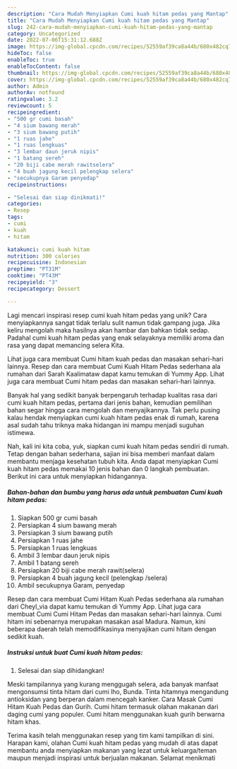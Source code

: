 ```yaml
---
description: "Cara Mudah Menyiapkan Cumi kuah hitam pedas yang Mantap"
title: "Cara Mudah Menyiapkan Cumi kuah hitam pedas yang Mantap"
slug: 242-cara-mudah-menyiapkan-cumi-kuah-hitam-pedas-yang-mantap
category: Uncategorized
date: 2022-07-06T15:31:12.688Z
image: https://img-global.cpcdn.com/recipes/52559af39ca8a44b/680x482cq70/cumi-kuah-hitam-pedas-foto-resep-utama.jpg
hideToc: false
enableToc: true
enableTocContent: false
thumbnail: https://img-global.cpcdn.com/recipes/52559af39ca8a44b/680x482cq70/cumi-kuah-hitam-pedas-foto-resep-utama.jpg
cover: https://img-global.cpcdn.com/recipes/52559af39ca8a44b/680x482cq70/cumi-kuah-hitam-pedas-foto-resep-utama.jpg
author: Admin
authorAv: notfound
ratingvalue: 3.2
reviewcount: 5
recipeingredient:
- "500 gr cumi basah"
- "4 sium bawang merah"
- "3 sium bawang putih"
- "1 ruas jahe"
- "1 ruas lengkuas"
- "3 lembar daun jeruk nipis"
- "1 batang sereh"
- "20 biji cabe merah rawitselera"
- "4 buah jagung kecil pelengkap selera"
- "secukupnya Garam penyedap"
recipeinstructions:

- "Selesai dan siap dinikmati!"
categories:
- Resep
tags:
- cumi
- kuah
- hitam

katakunci: cumi kuah hitam 
nutrition: 300 calories
recipecuisine: Indonesian
preptime: "PT31M"
cooktime: "PT43M"
recipeyield: "3"
recipecategory: Dessert

---
```





Lagi mencari inspirasi resep cumi kuah hitam pedas yang unik? Cara menyiapkannya sangat tidak terlalu sulit namun tidak gampang juga. Jika keliru mengolah maka hasilnya akan hambar dan bahkan tidak sedap. Padahal cumi kuah hitam pedas yang enak selayaknya memiliki aroma dan rasa yang dapat memancing selera Kita.





Lihat juga cara membuat Cumi hitam kuah pedas dan masakan sehari-hari lainnya. Resep dan cara membuat Cumi Kuah Hitam Pedas sederhana ala rumahan dari Sarah Kaalimataw dapat kamu temukan di Yummy App. Lihat juga cara membuat Cumi hitam pedas dan masakan sehari-hari lainnya.

Banyak hal yang sedikit banyak berpengaruh terhadap kualitas rasa dari cumi kuah hitam pedas, pertama dari jenis bahan, kemudian pemilihan bahan segar hingga cara mengolah dan menyajikannya. Tak perlu pusing kalau hendak menyiapkan cumi kuah hitam pedas enak di rumah, karena asal sudah tahu triknya maka hidangan ini mampu menjadi suguhan istimewa.






Nah, kali ini kita coba, yuk, siapkan cumi kuah hitam pedas sendiri di rumah. Tetap dengan bahan sederhana, sajian ini bisa memberi manfaat dalam membantu menjaga kesehatan tubuh kita. Anda dapat menyiapkan Cumi kuah hitam pedas memakai 10 jenis bahan dan 0 langkah pembuatan. Berikut ini cara untuk menyiapkan hidangannya.

<!--inarticleads1-->

##### Bahan-bahan dan bumbu yang harus ada untuk pembuatan Cumi kuah hitam pedas:

1. Siapkan 500 gr cumi basah
1. Persiapkan 4 sium bawang merah
1. Persiapkan 3 sium bawang putih
1. Persiapkan 1 ruas jahe
1. Persiapkan 1 ruas lengkuas
1. Ambil 3 lembar daun jeruk nipis
1. Ambil 1 batang sereh
1. Persiapkan 20 biji cabe merah rawit(selera)
1. Persiapkan 4 buah jagung kecil (pelengkap /selera)
1. Ambil secukupnya Garam, penyedap


Resep dan cara membuat Cumi Hitam Kuah Pedas sederhana ala rumahan dari Cheyl_via dapat kamu temukan di Yummy App. Lihat juga cara membuat Cumi Cumi Hitam Pedas dan masakan sehari-hari lainnya. Cumi hitam ini sebenarnya merupakan masakan asal Madura. Namun, kini beberapa daerah telah memodifikasinya menyajikan cumi hitam dengan sedikit kuah. 

<!--inarticleads2-->

##### Instruksi untuk buat Cumi kuah hitam pedas:


1. Selesai dan siap dihidangkan!

Meski tampilannya yang kurang menggugah selera, ada banyak manfaat mengonsumsi tinta hitam dari cumi lho, Bunda. Tinta hitamnya mengandung antioksidan yang berperan dalam mencegah kanker. Cara Masak Cumi Hitam Kuah Pedas dan Gurih. Cumi hitam termasuk olahan makanan dari daging cumi yang populer. Cumi hitam menggunakan kuah gurih berwarna hitam khas. 

Terima kasih telah menggunakan resep yang tim kami tampilkan di sini. Harapan kami, olahan Cumi kuah hitam pedas yang mudah di atas dapat membantu anda menyiapkan makanan yang lezat untuk keluarga/teman maupun menjadi inspirasi untuk berjualan makanan. Selamat menikmati
